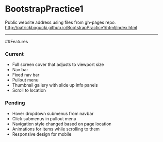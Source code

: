 # BootstrapPractice1

Public website address using files from gh-pages repo.
http://patrickbogucki.github.io/BootstrapPractice1/html/index.html

 -----------
 
##Features

### Current
* Full screen cover that adjusts to viewport size
* Nav bar
* Fixed nav bar
* Pullout menu
* Thumbnail gallery with slide up info panels
* Scroll to location

### Pending
* Hover dropdown submenus from navbar
* Click submenus in pullout menu
* Navigation style changed based on page location
* Animations for items while scrolling to them
* Responsive design for mobile